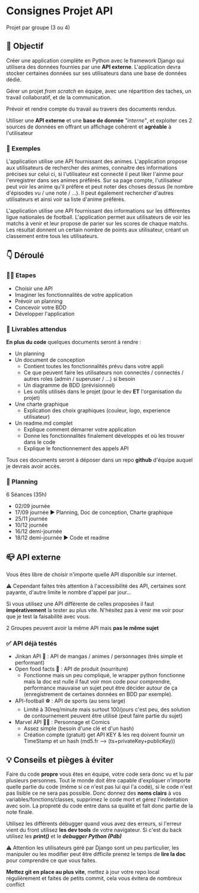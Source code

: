 # Consignes Projet API
Projet par groupe (3 ou 4)

## 🎯 Objectif

Créer une application complète en Python avec le framework Django qui utilisera des données fournies par une **API externe**. L'application devra stocker certaines données sur ses utilisateurs dans une base de données dédié.

Gérer un projet *from scratch* en équipe, avec une répartition des taches, un travail collaboratif, et de la communication.

Prévoir et rendre compte du travail au travers des documents rendus.

Utiliser une **API externe** et une **base de donnée** *"interne"*, et exploiter ces 2 sources de données en offrant un affichage cohérent et **agréable** à l'utilisateur

### 📢 Exemples

L'application utilise une API fournissant des animes. L'application propose aux utilisateurs de rechercher des animes, connaitre des informations précises sur celui ci, si l'utilisateur est connecté il peut liker l'ainme pour l'enregistrer dans ses animes préférés.
Sur sa page compte, l'utilisateur peut voir les anime qu'il préfère et peut noter des choses dessus (le nombre d'épisodes vu / une note / ...). Il peut également rechercher d'autres utilisateurs et ainsi voir sa liste d'anime préférés.

L'application utilise une API fournissant des informations sur les différentes ligue nationales de football.
L'application permet aux utilisateurs de voir les matchs à venir et leur propose de parier sur les scores de chaque matchs. Les résultat donnent un certain nombre de points aux utilisateur, créant un classement entre tous les utilisateurs.

## 👇 Déroulé
### 👨‍🦯 Etapes
- Choisir une API
- Imaginer les fonctionnalités de votre application
- Prévoir un planning
- Concevoir votre BDD
- Développer l'application

### 📁 Livrables attendus
**En plus du code** quelques documents seront à rendre :
- Un planning
- Un document de conception
  - Contient toutes les fonctionnalités prévu dans votre appli
  - Ce que peuvent faire les utilisateurs non connectés / connectés / autres roles (admin / superuser / ...) si besoin
  - Un diagramme de BDD (prévisionnel)
  - Les outils utilisés dans le projet (pour le dev **ET** l'organisation du projet)
- Une charte graphique
  - Explication des choix graphiques (couleur, logo, experience utilisateur)
- Un readme.md complet
  - Explique comment démarrer votre application
  - Donne les fonctionnalités finalement développés et où les trouver dans le code
  - Explique le fonctionnement des appels API

Tous ces documents seront à déposer dans un repo  **github** d'équipe auquel je devrais avoir accès.

### 📅 Planning
6 Séances (35h)
- 02/09 journée
- 17/09 journée ▶️ Planning, Doc de conception, Charte graphique
- 25/11 journée
- 10/12 journée
- 16/12 demi-journée
- 18/12 demi-journée ▶️ Code et readme


## 📪 API externe
Vous êtes libre de choisir n'importe quelle API disponible sur internet.

⚠️ Cependant faites très attention à l'accessibilité des API, certaines sont payante, d'autre limite le nombre d'appel par jour...

Si vous utilisez une API différente de celles proposées il faut **impérativement** la tester au plus vite. N'hésitez pas à venir me voir pour que je test la faisabilité avec vous.

2 Groupes peuvent avoir la même API mais **pas le même sujet**

### ✅ API déjà testés
- Jinkan API 🍜 : API de mangas / animes / personnages (très simple et performant)
- Open food facts 🍗 : API de produit (nourriture) 
  - Fonctionne mais un peu compliqué, le wrapper python fonctionne mais la doc est nulle il faut voir mon code pour comprendre, performance mauvaise un sujet peut être décider autour de ça (enregistrement de certaines données en BDD par exemple).
- API-football ⚽ : API de sports (au sens large)
  - Limité à 30req/minute mais surtout 100/jours c'est peu, des solution de contournement peuvent être utilisé (peut faire partie du sujet)
- Marvel API 🦸‍♂️ : Personnage et Comics
  - Assez simple (besoin d'une clé et d'un hash)
  - Création compte (gratuit) get API KEY & les req doivent fournir un TimeStamp et un hash (md5.fr --> (ts+privateKey+publicKey))

## 💡 Conseils et pièges à éviter
Faire du code **propre** vous êtes en équipe, votre code sera donc vu et lu par plusieurs personnes. Tout le monde doit être capable d'expliquer n'importe quelle partie du code (même si ce n'est pas lui qui l'a codé), si le code n'est pas lisible ce ne sera pas possible.
Donc donnez des **noms clairs** à vos variables/fonctions/classes, supprimez le code mort et gérez l'indentation avec soin. La propreté du code entre dans sa qualité et fait donc partie de la note finale.

Utilisez les différents débugger quand vous avez des erreurs, si l'erreur vient du front utilisez **les dev tools** de votre navigateur. Si c'est du back utilisez les ***print()*** et le ***debugger Python (Pdb)***

⚠️ Attention les utilisateurs géré par Django sont un peu particulier, les manipuler ou les modifier peut être difficile prenez le temps de **lire la doc** pour comprendre ce que vous faites.

**Mettez git en place au plus vite**, mettez à jour votre repo local régulièrement et faites de petits commit, cela vous évitera de nombreux conflict

